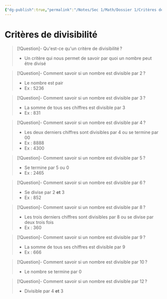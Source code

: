 ```yaml
---
{"dg-publish":true,"permalink":"/Notes/Sec 1/Math/Dossier 1/Critères de divisibilité/"}
---
```


# Critères de divisibilité

>[!Question]- Qu'est-ce qu'un critère de divisibilité ?
>- Un critère qui nous permet de savoir par quoi un nombre peut être divisé

>[!Question]- Comment savoir si un nombre est divisible par 2 ?
>- Le nombre est pair
>- Ex : 5236

>[!Question]- Comment savoir si un nombre est divisible par 3 ?
>- La somme de tous ses chiffres est divisible par 3
>- Ex : 831

>[!Question]- Comment savoir si un nombre est divisible par 4 ?
>- Les deux derniers chiffres sont divisibles par 4 ou se termine par 00
>- Ex : 8888
>- Ex : 4300

>[!Question]- Comment savoir si un nombre est divisible par 5 ?
>- Se termine par 5 ou 0
>- Ex : 2465

>[!Question]- Comment savoir si un nombre est divisible par 6 ?
>- Se divise par 2 **et** 3
>- Ex : 852

>[!Question]- Comment savoir si un nombre est divisible par 8 ?
>- Les trois derniers chiffres sont divisibles par 8 ou se divise par deux trois fois
>- Ex : 360

>[!Question]- Comment savoir si un nombre est divisible par 9 ?
>- La somme de tous ses chiffres est divisible par 9
>- Ex : 666

>[!Question]- Comment savoir si un nombre est divisible par 10 ?
>- Le nombre se termine par 0

>[!Question]- Comment savoir si un nombre est divisible par 12 ?
>- Divisible par 4 **et** 3

